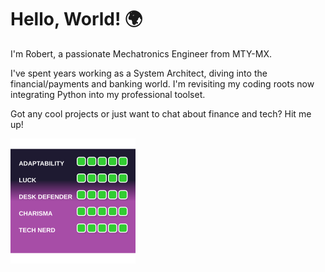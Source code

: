 # Hello, World! 🌍

I'm Robert, a passionate Mechatronics Engineer from MTY-MX.

I've spent years working as a System Architect, diving into the financial/payments and banking world. I'm revisiting my coding roots now integrating Python into my professional toolset.

Got any cool projects or just want to chat about finance and tech? Hit me up!

![Skills Chart](./stats.svg)

<!--
**Reuz93/Reuz93** is a ✨ _special_ ✨ repository because its `README.md` (this file) appears on your GitHub profile.

Here are some ideas to get you started:
![Python](https://img.shields.io/badge/Python-3776AB?style=for-the-badge&logo=python&logoColor=white)
- 🔭 I’m currently working on ...
- 🌱 I’m currently learning ...
- 👯 I’m looking to collaborate on ...
- 🤔 I’m looking for help with ...
- 💬 Ask me about ...
- 📫 How to reach me: ...
- 😄 Pronouns: ...
- ⚡ Fun fact: ...
-->
